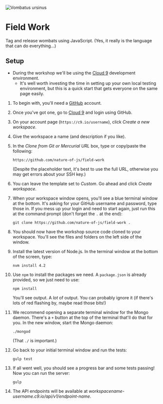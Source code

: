 ![Vombatus ursinus](https://upload.wikimedia.org/wikipedia/commons/thumb/1/18/Vombatus_ursinus_-Maria_Island_National_Park.jpg/320px-Vombatus_ursinus_-Maria_Island_National_Park.jpg)

# Field Work

Tag and release wombats using JavaScript. (Yes, it really is the language that can do everything...)


## Setup

* During the workshop we'll be using the [Cloud 9](https://c9.io) development environment.
  * It's well worth investing the time in setting up your own local testing environment, but this is a quick start that gets everyone on the same page easily.

1. To begin with, you'll need a [GitHub](https://github.com) account.
2. Once you've got one, go to [Cloud 9](https://c9.io) and login using GitHub.
3. On your account page (`https://c9.io/username`), click _Create a new workspace_.
4. Give the workspace a name (and description if you like).
5. In the *Clone from Git or Mercurial URL* box, type or copy/paste the following:

   ```
   https://github.com/nature-of-js/field-work
   ```

   (Despite the placeholder text, it's best to use the full URL, otherwise you may get errors about your SSH key.)
6. You can leave the template set to _Custom_. Go ahead and click _Create workspace_.
7. When your workspace window opens, you'll see a blue terminal window at the bottom. It's asking for your GitHub username and password, type those in. If you mess up your login and need to start again, just run this at the command prompt (don't forget the `.` at the end):

    ```
    git clone https://github.com/nature-of-js/field-work .
    ```

8. You should now have the workshop source code cloned to your workspace. You'll see the files and folders on the left side of the window.
9. Install the latest version of Node.js. In the terminal window at the bottom of the screen, type:

   ```
   nvm install 4.2
   ```

10. Use `npm` to install the packages we need. A `package.json` is already provided, so we just need to use:

    ```
    npm install
    ```

    You'll see output. A *lot* of output. You can probably ignore it (if there's lots of red flashing by, maybe read those bits!)

11. We recommend opening a separate terminal window for the Mongo daemon. There's a `+` button at the top of the terminal that'll do that for you. In the new window, start the Mongo daemon:

    ```
    ./mongod
    ```

    (That `./` is important.)

12. Go back to your initial terminal window and run the tests:

    ```
    gulp test
    ```

13. If all went well, you should see a progress bar and some tests passing! Now you can run the server:

    ```
    gulp
    ```

14. The API endpoints will be available at _workspacename-username.c9.io/api/v1/endpoint-name_.

